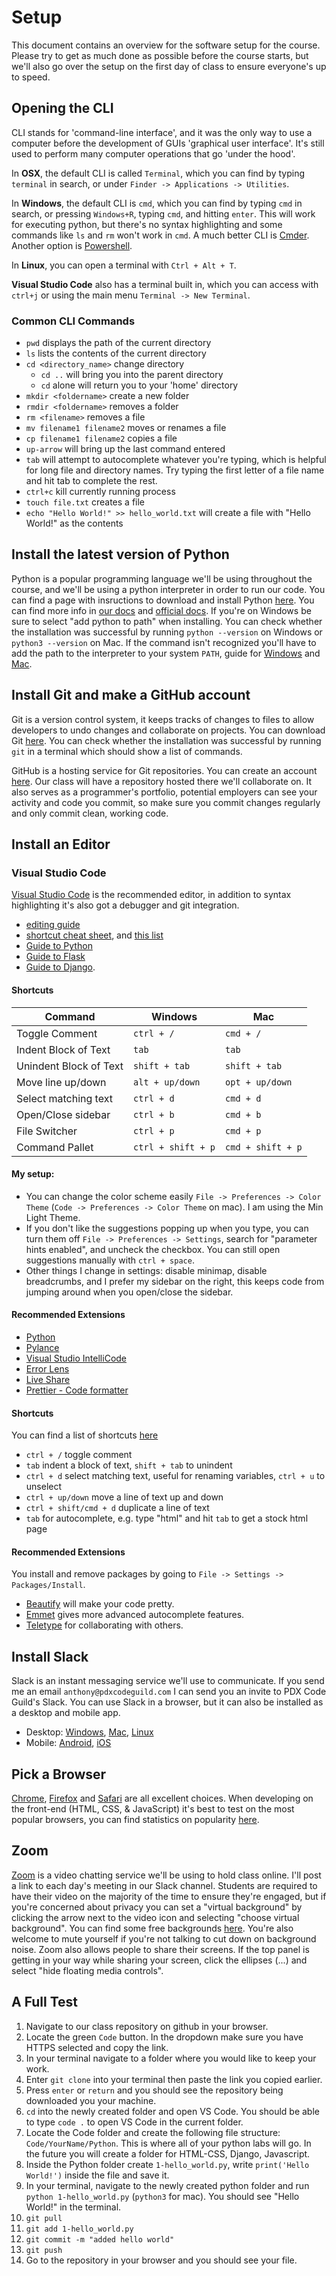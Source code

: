 # Setup

This document contains an overview for the software setup for the course. Please try to get as much done as possible before the course starts, but we'll also go over the setup on the first day of class to ensure everyone's up to speed.

## Opening the CLI

CLI stands for 'command-line interface', and it was the only way to use a computer before the development of GUIs 'graphical user interface'. It's still used to perform many computer operations that go 'under the hood'.

In **OSX**, the default CLI is called `Terminal`, which you can find by typing `terminal` in search, or under `Finder -> Applications -> Utilities`.

In **Windows**, the default CLI is `cmd`, which you can find by typing `cmd` in search, or pressing `Windows+R`, typing `cmd`, and hitting `enter`. This will work for executing python, but there's no syntax highlighting and some commands like `ls` and `rm` won't work in `cmd`. A much better CLI is [Cmder](http://cmder.net/). Another option is [Powershell](https://msdn.microsoft.com/en-us/powershell/scripting/setup/installing-windows-powershell).

In **Linux**, you can open a terminal with `Ctrl + Alt + T`.

**Visual Studio Code** also has a terminal built in, which you can access with `ctrl+j` or using the main menu `Terminal -> New Terminal`.

### Common CLI Commands

- `pwd` displays the path of the current directory
- `ls` lists the contents of the current directory
- `cd <directory_name>` change directory
  - `cd ..` will bring you into the parent directory
  - `cd` alone will return you to your 'home' directory
- `mkdir <foldername>` create a new folder
- `rmdir <foldername>` removes a folder
- `rm <filename>` removes a file
- `mv filename1 filename2` moves or renames a file
- `cp filename1 filename2` copies a file
- `up-arrow` will bring up the last command entered
- `tab` will attempt to autocomplete whatever you're typing, which is helpful for long file and directory names. Try typing the first letter of a file name and hit tab to complete the rest.
- `ctrl+c` kill currently running process
- `touch file.txt` creates a file
- `echo "Hello World!" >> hello_world.txt` will create a file with "Hello World!" as the contents

## Install the latest version of Python

Python is a popular programming language we'll be using throughout the course, and we'll be using a python interpreter in order to run our code. You can find a page with insructions to download and install Python [here](https://www.python.org/downloads/). You can find more info in [our docs](../1%20Python/01%20-%20Overview.md) and [official docs](https://docs.python.org/3/using/cmdline.html). If you're on Windows be sure to select "add python to path" when installing. You can check whether the installation was successful by running `python --version` on Windows or `python3 --version` on Mac. If the command isn't recognized you'll have to add the path to the interpreter to your system `PATH`, guide for [Windows](https://superuser.com/questions/143119/how-do-i-add-python-to-the-windows-path) and [Mac](https://stackoverflow.com/questions/3387695/add-to-python-path-mac-os-x).

## Install Git and make a GitHub account

Git is a version control system, it keeps tracks of changes to files to allow developers to undo changes and collaborate on projects. You can download Git [here](https://git-scm.com/downloads). You can check whether the installation was successful by running `git` in a terminal which should show a list of commands.

GitHub is a hosting service for Git repositories. You can create an account [here](https://github.com/join). Our class will have a repository hosted there we'll collaborate on. It also serves as a programmer's portfolio, potential employers can see your activity and code you commit, so make sure you commit changes regularly and only commit clean, working code.

## Install an Editor

### Visual Studio Code

[Visual Studio Code](https://code.visualstudio.com/) is the recommended editor, in addition to syntax highlighting it's also got a debugger and git integration.

- [editing guide](https://code.visualstudio.com/docs/editor/codebasics)
- [shortcut cheat sheet](https://code.visualstudio.com/shortcuts/keyboard-shortcuts-windows.pdf), and [this list](https://medium.com/better-programming/20-vs-code-shortcuts-for-fast-coding-cheatsheet-10b0e72fd5d)
- [Guide to Python](https://code.visualstudio.com/docs/python/python-tutorial)
- [Guide to Flask](https://code.visualstudio.com/docs/python/tutorial-flask)
- [Guide to Django](https://code.visualstudio.com/docs/python/tutorial-django).

#### Shortcuts

| Command                | Windows            | Mac               |
| ---------------------- | ------------------ | ----------------- |
| Toggle Comment         | `ctrl + /`         | `cmd + /`         |
| Indent Block of Text   | `tab`              | `tab`             |
| Unindent Block of Text | `shift + tab`      | `shift + tab`     |
| Move line up/down      | `alt + up/down`    | `opt + up/down`   |
| Select matching text   | `ctrl + d`         | `cmd + d`         |
| Open/Close sidebar     | `ctrl + b`         | `cmd + b`         |
| File Switcher          | `ctrl + p`         | `cmd + p`         |
| Command Pallet         | `ctrl + shift + p` | `cmd + shift + p` |

#### My setup:

- You can change the color scheme easily `File -> Preferences -> Color Theme` (`Code -> Preferences -> Color Theme` on mac). I am using the Min Light Theme.
- If you don't like the suggestions popping up when you type, you can turn them off `File -> Preferences -> Settings`, search for "parameter hints enabled", and uncheck the checkbox. You can still open suggestions manually with `ctrl + space`.
- Other things I change in settings: disable minimap, disable breadcrumbs, and I prefer my sidebar on the right, this keeps code from jumping around when you open/close the sidebar.

#### Recommended Extensions

- [Python](https://marketplace.visualstudio.com/items?itemName=ms-python.python)
- [Pylance](https://marketplace.visualstudio.com/items?itemName=ms-python.vscode-pylance)
- [Visual Studio IntelliCode](https://marketplace.visualstudio.com/items?itemName=VisualStudioExptTeam.vscodeintellicode)
- [Error Lens](https://marketplace.visualstudio.com/items?itemName=usernamehw.errorlens)
- [Live Share](https://marketplace.visualstudio.com/items?itemName=MS-vsliveshare.vsliveshare)
- [Prettier - Code formatter](https://marketplace.visualstudio.com/items?itemName=esbenp.prettier-vscode)


#### Shortcuts

You can find a list of shortcuts [here](https://github.com/nwinkler/atom-keyboard-shortcuts)

- `ctrl + /` toggle comment
- `tab` indent a block of text, `shift + tab` to unindent
- `ctrl + d` select matching text, useful for renaming variables, `ctrl + u` to unselect
- `ctrl + up/down` move a line of text up and down
- `ctrl + shift/cmd + d` duplicate a line of text
- `tab` for autocomplete, e.g. type "html" and hit `tab` to get a stock html page

#### Recommended Extensions

You install and remove packages by going to `File -> Settings -> Packages/Install`.

- [Beautify](https://atom.io/packages/atom-beautify) will make your code pretty.
- [Emmet](https://atom.io/packages/emmet) gives more advanced autocomplete features.
- [Teletype](https://teletype.atom.io/) for collaborating with others.

## Install Slack

Slack is an instant messaging service we'll use to communicate. If you send me an email `anthony@pdxcodeguild.com` I can send you an invite to PDX Code Guild's Slack. You can use Slack in a browser, but it can also be installed as a desktop and mobile app.

- Desktop: [Windows](https://slack.com/downloads/windows), [Mac](https://slack.com/downloads/mac), [Linux](https://slack.com/downloads/linux)
- Mobile: [Android](https://slack.com/downloads/android), [iOS](https://slack.com/downloads/ios)

## Pick a Browser

[Chrome](https://www.google.com/chrome/), [Firefox](https://www.mozilla.org/en-US/firefox/new/) and [Safari](https://www.apple.com/safari/) are all excellent choices. When developing on the front-end (HTML, CSS, & JavaScript) it's best to test on the most popular browsers, you can find statistics on popularity [here](https://en.wikipedia.org/wiki/Usage_share_of_web_browsers#Summary_tables).

## Zoom

[Zoom](https://zoom.us/) is a video chatting service we'll be using to hold class online. I'll post a link to each day's meeting in our Slack channel. Students are required to have their video on the majority of the time to ensure they're engaged, but if you're concerned about privacy you can set a "virtual background" by clicking the arrow next to the video icon and selecting "choose virtual background". You can find some free backgrounds [here](https://www.shutterstock.com/discover/free-virtual-backgrounds). You're also welcome to mute yourself if you're not talking to cut down on background noise. Zoom also allows people to share their screens. If the top panel is getting in your way while sharing your screen, click the ellipses (...) and select "hide floating media controls".

## A Full Test

1. Navigate to our class repository on github in your browser.
2. Locate the green `Code` button. In the dropdown make sure you have HTTPS selected and copy the link.
3. In your terminal navigate to a folder where you would like to keep your work.
4. Enter `git clone` into your terminal then paste the link you copied earlier.
5. Press `enter` or `return` and you should see the repository being downloaded you your machine.
6. `cd` into the newly created folder and open VS Code. You should be able to type `code .` to open VS Code in the current folder.
7. Locate the Code folder and create the following file structure: `Code/YourName/Python`. This is where all of your python labs will go. In the future you will create a folder for HTML-CSS, Django, Javascript.
8. Inside the Python folder create `1-hello_world.py`, write `print('Hello World!')` inside the file and save it.
9. In your terminal, navigate to the newly created python folder and run `python 1-hello_world.py` (`python3` for mac). You should see "Hello World!" in the terminal.
10. `git pull`
11. `git add 1-hello_world.py`
12. `git commit -m "added hello world"`
13. `git push`
14. Go to the repository in your browser and you should see your file.
